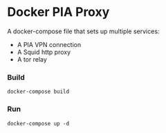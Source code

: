 # Docker PIA Proxy

A docker-compose file that sets up multiple services:
* A PIA VPN connection
* A Squid http proxy
* A tor relay

### Build
```
docker-compose build
```

### Run
```
docker-compose up -d
```

